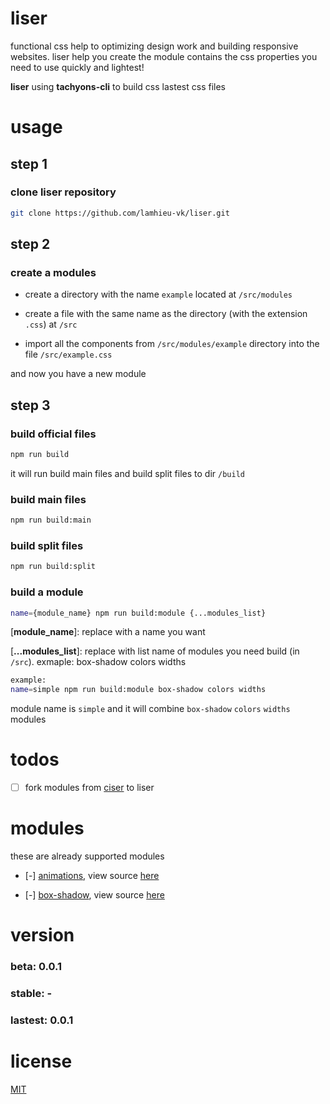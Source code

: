 # liser

functional css help to optimizing design work and building responsive websites. liser help you create the module contains the css properties you need to use quickly and lightest!

**liser** using **tachyons-cli** to build css lastest css files


# usage

## step 1

### clone liser repository
```bash
git clone https://github.com/lamhieu-vk/liser.git
```

## step 2

### create a modules

- create a directory with the name `example` located at `/src/modules`

- create a file with the same name as the directory (with the extension `.css`) at `/src`

- import all the components from `/src/modules/example` directory into the file `/src/example.css`

and now you have a new module

## step 3

### build official files

```bash
npm run build
```

it will run build main files and build split files to dir `/build`

### build main files

```bash
npm run build:main
```

### build split files

```bash
npm run build:split
```

### build a module

```bash
name={module_name} npm run build:module {...modules_list}
```

[**module_name**]: replace with a name you want

[**...modules_list**]: replace with list name of modules you need build (in `/src`). exmaple: box-shadow colors widths

```bash
example:
name=simple npm run build:module box-shadow colors widths
```

module name is `simple` and it will combine `box-shadow` `colors` `widths` modules


# todos

- [ ] fork modules from [ciser](https://github.com/lamhieu-vk/ciser) to liser


# modules

these are already supported modules

- [-] [animations](https://github.com/lamhieu-vk/liser/blob/master/docs/animations.md), view source [here](https://github.com/lamhieu-vk/liser/tree/master/src/modules/animations)

- [-] [box-shadow](https://github.com/lamhieu-vk/liser/blob/master/docs/box-shadow.md), view source [here](https://github.com/lamhieu-vk/liser/tree/master/src/modules/box-shadow)


# version

### beta: 0.0.1

### stable: -

### lastest: 0.0.1


# license

[MIT](https://github.com/lamhieu-vk/liser/blob/master/LICENSE)
